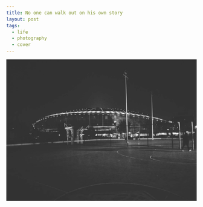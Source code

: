 ```yaml
---
title: No one can walk out on his own story
layout: post
tags:
  - life
  - photography
  - cover
---
```


![微信图片_20171009174859](\media\files\2100\01\01\微信图片_20171009174859.jpg)